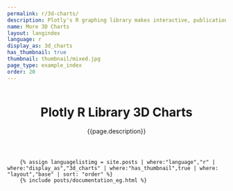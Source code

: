 ```yaml
---
permalink: r/3d-charts/
description: Plotly's R graphing library makes interactive, publication-quality graphs online. Examples of how to make 3D charts.
name: More 3D Charts
layout: langindex
language: r
display_as: 3d_charts
has_thumbnail: true
thumbnail: thumbnail/mixed.jpg
page_type: example_index
order: 20
---
```



<header class="--welcome">
	<div class="--welcome-body">
		<!--div.--wrap-inner-->
		<div class="--title">
			<div class="--category-img"><img src="https://plot.ly/gh-pages/documentation/static/images/r-small.png" alt=""></div>
			<div class="--body">
				<h1>Plotly R Library 3D Charts</h1>
				<p>{{page.description}}</p>
			</div>
		</div>
	</div>
</header>

		{% assign languagelistimg = site.posts | where:"language","r" | where:"display_as","3d_charts" | where:"has_thumbnail",true | where: "layout","base" | sort: "order" %}
        {% include posts/documentation_eg.html %}
